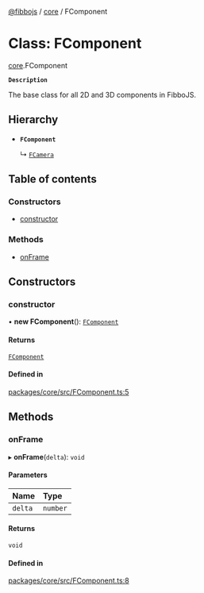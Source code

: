 [@fibbojs](/api/index)  / [core](/api/modules/core_src) / FComponent

# Class: FComponent

[core](/api/modules/core_src).FComponent

**`Description`**

The base class for all 2D and 3D components in FibboJS.

## Hierarchy

- **`FComponent`**

  ↳ [`FCamera`](core_src.FCamera.md)

## Table of contents

### Constructors

- [constructor](core_src.FComponent.md#constructor)

### Methods

- [onFrame](core_src.FComponent.md#onframe)

## Constructors

### constructor

• **new FComponent**(): [`FComponent`](core_src.FComponent.md)

#### Returns

[`FComponent`](core_src.FComponent.md)

#### Defined in

[packages/core/src/FComponent.ts:5](https://github.com/fibbojs/fibbo/blob/8715037cde0ad11f9fdaddea6b077f941aa8ead4/packages/core/src/FComponent.ts#L5)

## Methods

### onFrame

▸ **onFrame**(`delta`): `void`

#### Parameters

| Name | Type |
| :------ | :------ |
| `delta` | `number` |

#### Returns

`void`

#### Defined in

[packages/core/src/FComponent.ts:8](https://github.com/fibbojs/fibbo/blob/8715037cde0ad11f9fdaddea6b077f941aa8ead4/packages/core/src/FComponent.ts#L8)

